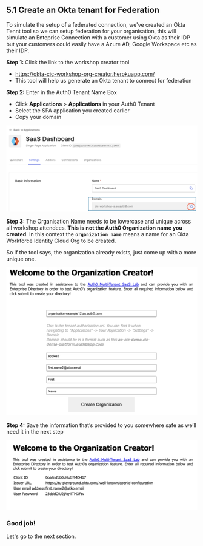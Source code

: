 ## 5.1 Create an Okta tenant for Federation

To simulate the setup of a federated connection, we've created an Okta Tennt tool so we can setup federation for your organisation, this will simulate an Enteprise Connection with a customer using Okta as their IDP but your customers could easily have a Azure AD, Google Workspace etc as their IDP.


**Step 1:** Click the link to the workshop creator tool
- https://okta-cic-workshop-org-creator.herokuapp.com/
- This tool will help us generate an Okta tenant to connect for federation

**Step 2:** Enter in the Auth0 Tenant Name Box 
- Click **Applications** > **Applications** in your Auth0 Tenant
- Select the SPA application you created earlier
- Copy your domain

![](https://github.com/lerer/cic2-workshop/blob/main/images/005/tenant-name.png?raw=true)



**Step 3:** The Organisation Name needs to be lowercase and unique across all workshop attendees. **This is not the Auth0 Organization name you created**. In this context the **`organization name`** means a name for an Okta Workforce Identity Cloud Org to be created.    


⁠⁠So if the tool says, the organization already exists, just come up with a more unique one.


![](https://github.com/lerer/cic2-workshop/blob/main/images/005/conn-create-setup.png?raw=true)



**Step 4:** Save the information that’s provided to you somewhere safe as we’ll need it in the next step


![](https://github.com/lerer/cic2-workshop/blob/main/images/005/your-new-conn.png?raw=true)



### Good job!
Let's go to the next section.
